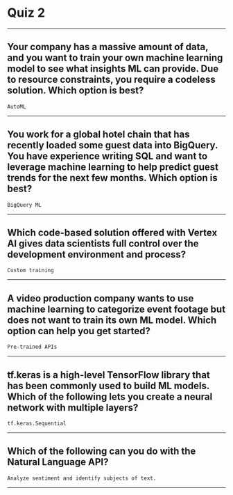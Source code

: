 # Quiz 2

---

## Your company has a massive amount of data, and you want to train your own machine learning model to see what insights ML can provide. Due to resource constraints, you require a codeless solution. Which option is best?

`AutoML`

---

## You work for a global hotel chain that has recently loaded some guest data into BigQuery. You have experience writing SQL and want to leverage machine learning to help predict guest trends for the next few months. Which option is best?

`BigQuery ML`

---

## Which code-based solution offered with Vertex AI gives data scientists full control over the development environment and process?

`Custom training`

---

## A video production company wants to use machine learning to categorize event footage but does not want to train its own ML model. Which option can help you get started?

`Pre-trained APIs`

---

## tf.keras is a high-level TensorFlow library that has been commonly used to build ML models. Which of the following lets you create a neural network with multiple layers?

`tf.keras.Sequential`

---

## Which of the following can you do with the Natural Language API?

`Analyze sentiment and identify subjects of text.`

---
